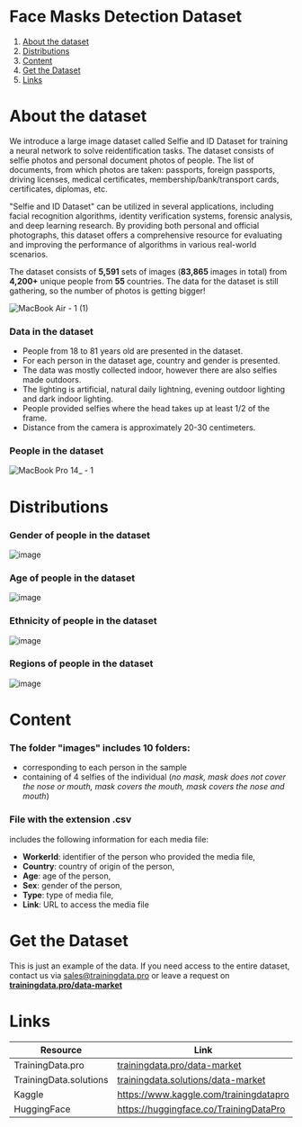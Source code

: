 # Face Masks Detection Dataset
1. [ About the dataset ](#about)
2. [ Distributions ](#dist)
3. [ Content ](#cont)
4. [ Get the Dataset ](#getdat)
5. [ Links ](#link)

<a name="about"></a>
# About the dataset
We introduce a large image dataset called Selfie and ID Dataset for training a neural network to solve reidentification tasks. The dataset consists of selfie photos and personal document photos of people. The list of documents, from which photos are taken: passports, foreign passports, driving licenses, medical certificates, membership/bank/transport cards, certificates, diplomas, etc. 

"Selfie and ID Dataset" can be utilized in several applications, including facial recognition algorithms, identity verification systems, forensic analysis, and deep learning research. By providing both personal and official photographs, this dataset offers a comprehensive resource for evaluating and improving the performance of algorithms in various real-world scenarios.

The dataset consists of **5,591** sets of images (**83,865** images in total) from **4,200+** unique people from **55** countries. The data for the dataset is still gathering, so the number of photos is getting bigger!




![MacBook Air - 1 (1)](https://github.com/Trainingdata-datamarket/Face-Masks-Detection/assets/113421352/abea36d7-a73c-44a5-907a-85492f0418d8)


### Data in the dataset
- People from 18 to 81 years old are presented in the dataset.
- For each person in the dataset age, country and gender is presented.
- The data was mostly collected indoor, however there are also selfies made outdoors.
- The lighting is artificial, natural daily lightning, evening outdoor lighting and dark indoor lighting.
- People provided selfies where the head takes up at least 1/2 of the frame.
- Distance from the camera is approximately 20-30 centimeters.

### People in the dataset
![MacBook Pro 14_ - 1](https://github.com/Trainingdata-datamarket/Face-Masks-Detection/assets/113421352/5bfbc0f6-d51b-4170-9de8-557b2c8821a5)


<a name="dist"></a>
# Distributions

### Gender of people in the dataset

![image](https://github.com/Trainingdata-datamarket/Face-Masks-Detection/assets/113421352/797b91f0-13e4-485b-9802-beb622feab55)

### Age of people in the dataset

![image](https://github.com/Trainingdata-datamarket/Face-Masks-Detection/assets/113421352/6e66e508-68b1-4c15-9f96-5cd682442614)

### Ethnicity of people in the dataset

![image](https://github.com/Trainingdata-datamarket/Face-Masks-Detection/assets/113421352/46027dae-ef5f-4a37-b5c2-69e5c84869d9)

### Regions of people in the dataset

![image](https://github.com/Trainingdata-datamarket/Face-Masks-Detection/assets/113421352/11ba3114-2ae7-485e-8568-5312991b209d)

<a name="cont"></a>

# Content
### The folder **"images"** includes 10 folders:
- corresponding to each person in the sample
- containing of 4 selfies of the individual (*no mask, mask does not cover the nose or mouth, mask covers the mouth, mask covers the nose and mouth*)

### File with the extension .csv
includes the following information for each media file:
- **WorkerId**: identifier of the person who provided the media file,
- **Country**: country of origin of the person,
- **Age**: age of the person,
- **Sex**: gender of the person,
- **Type**: type of media file,
- **Link**: URL to access the media file

<a name="getdat"></a>
# Get the Dataset
This is just an example of the data. If you need access to the entire dataset, contact us via [sales@trainingdata.pro](mailto:sales@trainingdata.pro) or leave a request on **[trainingdata.pro/data-market](https://trainingdata.pro/data-market?utm_source=github)**

<a name="link"></a>
# Links
| Resource | Link |
| --- | --- |
| TrainingData.pro | [trainingdata.pro/data-market](https://trainingdata.pro/data-market?utm_source=github) |
| TrainingData.solutions | [trainingdata.solutions/data-market](https://trainingdata.solutions/data-market?utm_source=github) |
| Kaggle | https://www.kaggle.com/trainingdatapro |
| HuggingFace | https://huggingface.co/TrainingDataPro |


